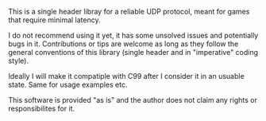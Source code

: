 This is a single header libray for a reliable UDP protocol, meant for games that require minimal latency.

I do not recommend using it yet, it has some unsolved issues and potentially bugs in it. Contributions or tips are welcome as long as they follow the general conventions of this library (single header and in "imperative" coding style).

Ideally I will make it compatiple with C99 after I consider it in an usuable state. Same for usage examples etc.

This software is provided "as is" and the author does not claim any rights or responsibilites for it.
